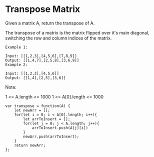 # Transpose Matrix

Given a matrix A, return the transpose of A.

The transpose of a matrix is the matrix flipped over it's main diagonal, switching the row and column indices of the matrix.


```
Example 1:

Input: [[1,2,3],[4,5,6],[7,8,9]]
Output: [[1,4,7],[2,5,8],[3,6,9]]
Example 2: 

Input: [[1,2,3],[4,5,6]]
Output: [[1,4],[2,5],[3,6]]
 ```

Note:

1 <= A.length <= 1000
1 <= A[0].length <= 1000

```
var transpose = function(A) {
    let newArr = [];
    for(let i = 0; i < A[0].length; i++){
        let arrToInsert = [];
        for(let j = 0; j < A.length; j++){
            arrToInsert.push(A[j][i])
        }
        newArr.push(arrToInsert);
    }
    return newArr;
};
```
